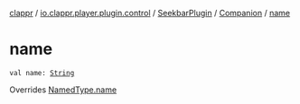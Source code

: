 [clappr](../../../index.md) / [io.clappr.player.plugin.control](../../index.md) / [SeekbarPlugin](../index.md) / [Companion](index.md) / [name](./name.md)

# name

`val name: `[`String`](https://kotlinlang.org/api/latest/jvm/stdlib/kotlin/-string/index.html)

Overrides [NamedType.name](../../../io.clappr.player.base/-named-type/name.md)

